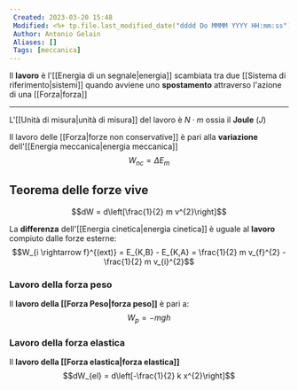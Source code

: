 ```yaml
---
 Created: 2023-03-20 15:48
 Modified: <%+ tp.file.last_modified_date("dddd Do MMMM YYYY HH:mm:ss") %>
 Author: Antonio Gelain
 Aliases: []
 Tags: [meccanica]
---
```


Il **lavoro** è l'[[Energia di un segnale|energia]] scambiata tra due [[Sistema di riferimento|sistemi]] quando avviene uno **spostamento** attraverso l'azione  di una [[Forza|forza]]

---

L'[[Unità di misura|unità di misura]] del lavoro è $N \cdot m$ ossia il **Joule** ($J$)

Il lavoro delle [[Forza|forze non conservative]] è pari alla **variazione** dell'[[Energia meccanica|energia meccanica]]
$$W_{nc} = \Delta E_{m}$$

## Teorema delle forze vive

$$dW = d\left[\frac{1}{2} m v^{2}\right]$$

La **differenza** dell'[[Energia cinetica|energia cinetica]] è uguale al **lavoro** compiuto dalle forze esterne:
$$W_{i \rightarrow f}^{(ext)} = E_{K,B} - E_{K,A} = \frac{1}{2} m v_{f}^{2} - \frac{1}{2} m v_{i}^{2}$$

### Lavoro della forza peso

Il **lavoro della [[Forza Peso|forza peso]]** è pari a:
$$W_{p} = -mgh$$

### Lavoro della forza elastica

Il **lavoro della [[Forza elastica|forza elastica]]**
$$dW_{el} = d\left[-\frac{1}{2} k x^{2}\right]$$